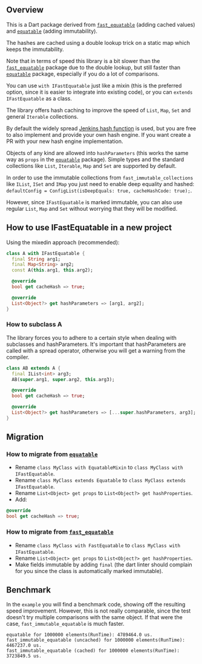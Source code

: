 ## Overview

This is a Dart package derived from [`fast_equatable`](https://pub.dev/packages/fast_equatable) (adding cached values) and [`equatable`](https://pub.dev/packages/equatable) (adding immutability).

The hashes are cached using a double lookup trick on a static map which keeps the immutability.

Note that in terms of speed this library is a bit slower than the [`fast_equatable`](https://pub.dev/packages/fast_equatable) package due to the double lookup, but still faster than [`equatable`](https://pub.dev/packages/equatable) package, especially if you do a lot of comparisons.

You can use `with IFastEquatable` just like a mixin (this is the preferred option, since it is easier to integrate into existing code),
or you can `extends IFastEquatable` as a class.

The library offers hash caching to improve the speed of `List`, `Map`, `Set` and general `Iterable` collections.

By default the widely spread [Jenkins hash function](https://en.wikipedia.org/wiki/Jenkins_hash_function) is used, but you are free to also implement and provide your own hash engine. If you want create a PR with your new hash engine implementation.

Objects of any kind are allowed into `hashParameters` (this works the same way as `props` in the [`equatable`](https://pub.dev/packages/equatable) package). Simple types and the standard collections like `List`, `Iterable`, `Map` and `Set` are supported by default.

In order to use the immutable collections from `fast_immutable_collections` like `IList`, `ISet` and `IMap` you just need to enable deep equality and hashed:
`defaultConfig = ConfigList(isDeepEquals: true, cacheHashCode: true);`.

However, since `IFastEquatable` is marked immutable, you can also use regular `List`, `Map` and `Set` without worrying that they will be modified.

## How to use IFastEquatable in a new project

Using the mixedin approach (recommended):

```dart
class A with IFastEquatable {
  final String arg1;
  final Map<String> arg2;
  const A(this.arg1, this.arg2);

  @override
  bool get cacheHash => true;

  @override
  List<Object?> get hashParameters => [arg1, arg2];
}
```

### How to subclass A
The library forces you to adhere to a certain style when dealing with subclasses and hashParameters.
It's important that hashParameters are called with a spread operator, otherwise you will get a warning from the compiler.

```dart
class AB extends A {
  final IList<int> arg3;
  AB(super.arg1, super.arg2, this.arg3);

  @override
  bool get cacheHash => true;

  @override
  List<Object?> get hashParameters => [...super.hashParameters, arg3];
}
```


## Migration
### How to migrate from [`equatable`](https://pub.dev/packages/equatable)
- Rename `class MyClass with EquatableMixin` to `class MyClass with IFastEquatable`.
- Rename `class MyClass extends Equatable` to `class MyClass extends IFastEquatable`.
- Rename `List<Object> get props` to `List<Object?> get hashProperties`.
- Add:
```dart
@override
bool get cacheHash => true;
```

### How to migrate from [`fast_equatable`](https://pub.dev/packages/fast_equatable)
- Rename `class MyClass with FastEquatable` to `class MyClass with IFastEquatable`.
- Rename `List<Object> get props` to `List<Object?> get hashProperties`.
- Make fields immutable by adding `final` (the dart linter should complain for you since the class is automatically marked immutable).


## Benchmark

In the `example` you will find a benchmark code, showing off the resulting speed improvement.
However, this is not really comparable, since the test doesn't try multiple comparisons with the same object.
If that were the case, `fast_immutable_equatable` is much faster.

```
equatable for 1000000 elements(RunTime): 4789464.0 us.
fast_immutable_equatable (uncached) for 1000000 elements(RunTime): 4467237.0 us.
fast_immutable_equatable (cached) for 1000000 elements(RunTime): 3723849.5 us.
```

